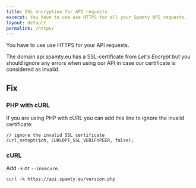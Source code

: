 ```yaml
---
title: SSL encryption for API requests
excerpt: You have to use use HTTPS for all your Spamty API requests.
layout: default
permalink: /https/
---
```

You have to use use HTTPS for your API requests.

The domain api.spamty.eu has a SSL-certificate from *Let's Encrypt* but you should ignore any errors when using our API in case our certificate is considered as invalid.

## Fix

### PHP with cURL

If you are using PHP with cURL you can add this line to ignore the invalid certificate:

    // ignore the invalid SSL certificate
    curl_setopt($ch, CURLOPT_SSL_VERIFYPEER, false); 

### cURL

Add `-k` or `--insecure`.

    curl -k https://api.spamty.eu/version.php
